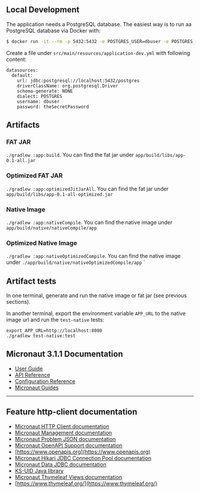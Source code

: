 ## Local Development

The application needs a PostgreSQL database. The easiest way is to run aa PostgreSQL database via Docker with: 

```bash
$ docker run -it --rm -p 5432:5432 -e POSTGRES_USER=dbuser -e POSTGRES_PASSWORD=theSecretPassword -e POSTGRES_DB=postgres postgres:11.5-alpine
```

Create a file under `src/main/resources/application-dev.yml` with following content: 

```
datasources:
  default:
    url: jdbc:postgresql://localhost:5432/postgres
    driverClassName: org.postgresql.Driver
    schema-generate: NONE
    dialect: POSTGRES
    username: dbuser
    password: theSecretPassword
```

## Artifacts

### FAT JAR 

`./gradlew :app:build`. You can find the fat jar under `app/build/libs/app-0.1-all.jar`

### Optimized FAT JAR

`./gradlew :app:optimizedJitJarAll`. You can find the fat jar under `app/build/libs/app-0.1-all-optimized.jar`

### Native Image

`./gradlew :app:nativeCompile`. You can find the native image under `app/build/native/nativeCompile/app`

### Optimized Native Image

`./gradlew :app:nativeOptimizedCompile`. You can find the native image under `./app/build/native/nativeOptimizedCompile/app`     `

## Artifact tests

In one terminal, generate and run the native image or fat jar (see previous sections).

In another terminal, export the environment variable `APP_URL` to the native image url and run the `test-native` tests:

```
export APP_URL=http://localhost:8080
./gradlew test-native:test
```

## Micronaut 3.1.1 Documentation

- [User Guide](https://docs.micronaut.io/3.1.1/guide/index.html)
- [API Reference](https://docs.micronaut.io/3.1.1/api/index.html)
- [Configuration Reference](https://docs.micronaut.io/3.1.1/guide/configurationreference.html)
- [Micronaut Guides](https://guides.micronaut.io/index.html)
---

## Feature http-client documentation

- [Micronaut HTTP Client documentation](https://docs.micronaut.io/latest/guide/index.html#httpClient)
- [Micronaut Management documentation](https://docs.micronaut.io/latest/guide/index.html#management)
- [Micronaut Problem JSON documentation](https://micronaut-projects.github.io/micronaut-problem-json/latest/guide/index.html)
- [Micronaut OpenAPI Support documentation](https://micronaut-projects.github.io/micronaut-openapi/latest/guide/index.html)
- [https://www.openapis.org](https://www.openapis.org)
- [Micronaut Hikari JDBC Connection Pool documentation](https://micronaut-projects.github.io/micronaut-sql/latest/guide/index.html#jdbc)
- [Micronaut Data JDBC documentation](https://micronaut-projects.github.io/micronaut-data/latest/guide/index.html#jdbc)
- [KS-UID Java library](https://github.com/akhawaja/ksuid)
- [Micronaut Thymeleaf Views documentation](https://micronaut-projects.github.io/micronaut-views/latest/guide/index.html#thymeleaf)
- [https://www.thymeleaf.org/](https://www.thymeleaf.org/)
